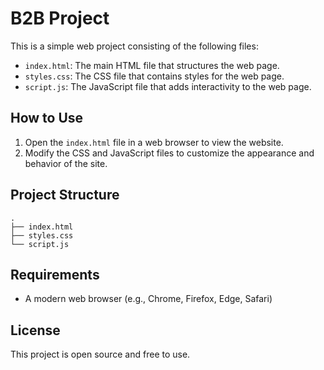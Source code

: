 # B2B Project

This is a simple web project consisting of the following files:

- `index.html`: The main HTML file that structures the web page.
- `styles.css`: The CSS file that contains styles for the web page.
- `script.js`: The JavaScript file that adds interactivity to the web page.

## How to Use

1. Open the `index.html` file in a web browser to view the website.
2. Modify the CSS and JavaScript files to customize the appearance and behavior of the site.

## Project Structure

```
.
├── index.html
├── styles.css
└── script.js
```

## Requirements

- A modern web browser (e.g., Chrome, Firefox, Edge, Safari)

## License

This project is open source and free to use.
